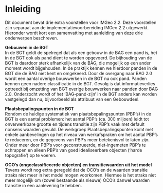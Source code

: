 Inleiding
=========

Dit document bevat drie extra voorstellen voor IMGeo 2.2. Deze voorstellen zijn
separaat aan de implementatievoorbereiding IMGeo 2.2 uitgewerkt. Hieronder wordt
kort een samenvatting met aanleiding van deze drie onderwerpen beschreven.

**Gebouwen in de BGT**  
In de BGT geldt de spelregel dat als een gebouw in de BAG een pand is, het in de
BGT ook als pand dient te worden opgevoerd. De bijhouding van de BGT is daardoor
sterk afhankelijk van de BAG, die mogelijk op een ander moment wordt
bijgehouden. In de praktijk kennen we hierdoor panden in de BGT die de BAG niet
kent en omgekeerd. Door de overgang naar BAG 2.0 wordt een aantal overige
bouwwerken in de BGT nu ook pand. Panden kennen geen nadere classificatie in de
BGT. Gevolg is dat informatieverlies optreedt bij omzetting van BGT overige
bouwwerken naar panden door BAG 2.0. Onderzocht wordt of het ‘BAG-pand-zijn’ in
de BGT anders kan worden vastgelegd dan nu, bijvoorbeeld als attribuut van een
Gebouwdeel.

**Plaatsbepalingspunten in de BGT**  
Rondom de huidige systematiek van plaatsbepalingspunten (PBP’s) in de BGT is een
aantal problemen: het aantal PBP’s (ca. 300 miljoen) leidt tot onverwerkbare
grootte en tijdens transitie zijn PBP’s vaak met default nonsens waarden gevuld.
De werkgroep Plaatsbepalingspunten komt met enkele aanbevelingen op het niveau
van werkafspraken om het aantal PBP’s te reduceren, en de gegevens van PBP’s
meer betekenisvol te laten zijn. Onder meer door PBP’s voor geconstrueerde,
niet-ingemeten PBP’s te schrappen en alleen PBP’s van goed idealiseerbare
objecten (‘harde topografie’) op te voeren.

**OCO’s (ongeclassificeerde objecten) en transitiewaarden uit het model**  
Tevens wordt nog extra geregeld dat de OCO’s en de waarden transitie straks niet
meer in het model mogen voorkomen. Hiermee is het straks niet meer mogelijk om
(zowel bestaande als nieuwe) OCO’s danwel waarden transitie in een aanlevering
te hebben.
